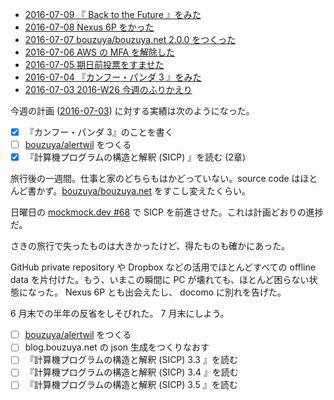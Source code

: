 - [2016-07-09 『 Back to the Future 』をみた][2016-07-09]
- [2016-07-08 Nexus 6P をかった][2016-07-08]
- [2016-07-07 bouzuya/bouzuya.net 2.0.0 をつくった][2016-07-07]
- [2016-07-06 AWS の MFA を解除した][2016-07-06]
- [2016-07-05 期日前投票をすませた][2016-07-05]
- [2016-07-04 『カンフー・パンダ 3 』をみた][2016-07-04]
- [2016-07-03 2016-W26 今週のふりかえり][2016-07-03]

今週の計画 ([2016-07-03][]) に対する実績は次のようになった。

- [x] 『カンフー・パンダ 3』のことを書く
- [ ] [bouzuya/alertwil][] をつくる
- [x] 『計算機プログラムの構造と解釈 (SICP) 』を読む (2章)

旅行後の一週間。仕事と家のどちらもはかどっていない。source code はほとんど書かず。[bouzuya/bouzuya.net][] をすこし変えたくらい。

日曜日の [mockmock.dev #68](http://mockmock.connpass.com/event/35370/) で SICP を前進させた。これは計画どおりの進捗だ。

さきの旅行で失ったものは大きかったけど、得たものも確かにあった。

GitHub private repository や Dropbox などの活用でほとんどすべての offline data を片付けた。もう、いまこの瞬間に PC が壊れても、ほとんど困らない状態になった。 Nexus 6P とも出会えたし、 docomo に別れを告げた。

 6 月末での半年の反省をしそびれた。 7 月末にしよう。

- [ ] [bouzuya/alertwil][] をつくる
- [ ] blog.bouzuya.net の json 生成をつくりなおす
- [ ] 『計算機プログラムの構造と解釈 (SICP) 3.3 』を読む
- [ ] 『計算機プログラムの構造と解釈 (SICP) 3.4 』を読む
- [ ] 『計算機プログラムの構造と解釈 (SICP) 3.5 』を読む

[2016-07-03]: https://blog.bouzuya.net/2016/07/03/
[2016-07-04]: https://blog.bouzuya.net/2016/07/04/
[2016-07-05]: https://blog.bouzuya.net/2016/07/05/
[2016-07-06]: https://blog.bouzuya.net/2016/07/06/
[2016-07-07]: https://blog.bouzuya.net/2016/07/07/
[2016-07-08]: https://blog.bouzuya.net/2016/07/08/
[2016-07-09]: https://blog.bouzuya.net/2016/07/09/
[bouzuya/alertwil]: https://github.com/bouzuya/alertwil
[bouzuya/bouzuya.net]: https://github.com/bouzuya/bouzuya.net
